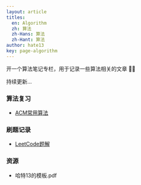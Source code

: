 ```yaml
---
layout: article
titles:
  en: Algorithm
  zh: 算法
  zh-Hans: 算法
  zh-Hant: 算法
author: hate13
key: page-algorithm
---
```


开一个算法笔记专栏，用于记录一些算法相关的文章 🚴‍♂️

持续更新...

### 算法复习

- [ACM常用算法](https://hate13.com/2020/01/10/ACM常用算法.html)

### 刷题记录

- [LeetCode题解](https://hate13.com/2020/01/10/LeetCode题解.html)

### 资源

- 哈特13的模板.pdf